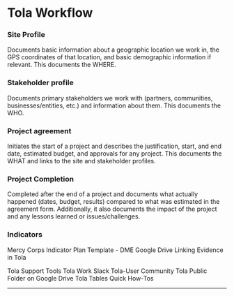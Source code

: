 
#  **Tola Workflow**








### **Site Profile**



Documents basic information about a geographic location we work in, the GPS coordinates of that location, and basic demographic information if relevant. This documents the WHERE. 


### **Stakeholder profile**



Documents primary stakeholders we work with (partners, communities, businesses/entities, etc.) and information about them. This documents the WHO.

### Project agreement


Initiates the start of a project and describes the justification, start, and end date, estimated budget, and approvals for any project.  This documents the WHAT and links to the site and stakeholder profiles. 


### **Project Completion**



Completed after the end of a project and documents what actually happened (dates, budget, results) compared to what was estimated in the agreement form. Additionally, it also documents the impact of the project and any lessons learned or issues/challenges. 


### **Indicators** 



Mercy Corps Indicator Plan Template - DME Google Drive
Linking Evidence in Tola 

Tola Support Tools
Tola Work
Slack Tola-User Community
Tola Public Folder on Google Drive
Tola Tables Quick How-Tos


---


